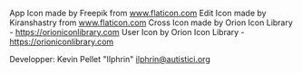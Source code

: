 App Icon made by Freepik from www.flaticon.com
Edit Icon made by Kiranshastry from www.flaticon.com
Cross Icon made by Orion Icon Library - https://orioniconlibrary.com
User Icon by Orion Icon Library - https://orioniconlibrary.com

Developper: Kevin Pellet "Ilphrin" <ilphrin@autistici.org>
